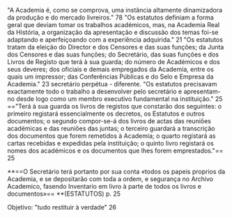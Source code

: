 "A Academia é, como se comprova, uma instância altamente dinamizadora da produção e do mercado livreiros." 78
"Os estatutos definiam a forma geral que deviam tomar os trabalhos académicos, mas, na Academia Real da História, a organização da apresentação e discussão dos temas foi-se adaptando e aperfeiçoando com a experiência adquirida." 21
"Os estatutos tratam da eleição do Director e dos Censores e das suas funções; da Junta dos Censores e das suas funções; do Secretário, das suas funções e dos Livros de Registo que terá à sua guarda; do número de Académicos e dos seus deveres; dos oficiais e demais empregados da Academia, entre os quais um impressor; das Conferências Públicas e do Selo e Empresa da Academia." 23
secretário perpétua - diferente.
"Os estatutos precisavam exactamente todo o trabalho a desenvolver pelo secretário e apresentam-no desde logo como um membro executivo fundamental na instituição." 25
=="Terá à sua guarda os livros de registos que constarão dos seguintes: o primeiro registará essencialmente os decretos, os Estatutos e outros documentos; o segundo compor-se-á dos livros de actas das reuniões académicas e das reuniões das juntas; o terceiro guardará a transcrição dos documentos que forem remetidos à Academia; o quarto registará as cartas recebidas e expedidas pela instituição; o quinto livro registará os nomes dos académicos e os documentos que lhes forem emprestados."== 25

**==O Secretário terá portanto por sua conta «todos os papeis proprios da Academia, e se depositarão com toda a ordem, e segurança no Archivo Academico, fasendo Inventario em livro à parte de todos os livros e documentos»== **(ESTATUTOS) p. 25

Objetivo: "tudo restituir à verdade" 26
